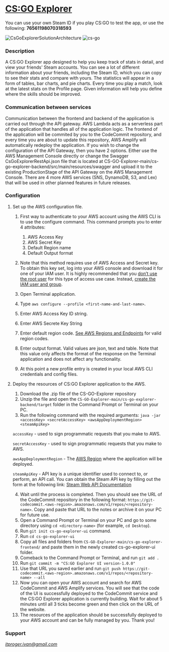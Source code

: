 # [CS:GO Explorer](https://main.d3rozav77ycvsf.amplifyapp.com)

You can use your own Steam ID if you play CS:GO to test the app, or use the following: **76561198070318593**

![CsGoExplorerSolutionArchitecture](https://user-images.githubusercontent.com/64171964/217742391-8b16d6c6-c6cc-43d6-ac66-ce62ee0d14eb.png)
![cs-go](https://user-images.githubusercontent.com/64171964/213327049-be01da54-973c-4335-b1da-2cb96f8de9bb.jpeg)

### Description
A CS:GO Explorer app designed to help you keep track of stats in detail, and view your friends' Steam accounts. 
You can see a lot of different information about your friends, including the Steam ID, which you can
copy to see their stats and compare with yours. The statistics will appear in a form of tables, bar charts, 
and pie charts. Every time you play a match, look at the latest stats on the Profile page. Given information 
will help you define where the skills should be improved.

### Communication between services
Communication between the frontend and backend of the application is carried out through the API gateway. AWS Lambda acts as a serverless part of the application
that handles all of the application logic. The frontend of the application will be commited by you to the CodeCommit repository, and every time you are about to update
this repository, AWS Amplify will automatically redeploy the application. If you wish to change the configuration of the API Gateway, then you have 2 options. 
Either use the AWS Management Console directly or change the Swagger CsGoExplorerRestApi.json file that is located at CS-GO-Explorer-main/cs-go-explorer-backend/src/main/resources/swagger 
and upload it to the existing ProductionStage of the API Gateway on the AWS Management Console. There are 4 more AWS services (SNS, DynamoDB, S3, and Lex) that will be used in other planned 
features in future releases.

### Configuration
1. Set up the AWS configuration file.
    1. First way to authenticate to your AWS account using the AWS CLI is to use the configure command.
       This command prompts you to enter 4 attributes:
        1. AWS Access Key
        2. AWS Secret Key
        3. Default Region name
        4. Default Output format

    2. Note that this method requires use of AWS Access and Secret key.  
       To obtain this key set, log into your AWS console and download it for one of your IAM user.
       It is highly recommended that you [don’t use the root user](https://docs.aws.amazon.com/IAM/latest/UserGuide/best-practices.html#lock-away-credentials) for this type of access use case.
       Instead, [create the IAM user and group](https://docs.aws.amazon.com/IAM/latest/UserGuide/getting-started_create-admin-group.html).

    3. Open Terminal application.
    4. Type ```aws configure --profile <first-name-and-last-name>```.
    5. Enter AWS Access Key ID string.
    6. Enter AWS Secrete Key String
    7. Enter default region code. [See AWS Regions and Endpoints](https://docs.aws.amazon.com/general/latest/gr/rande.html) for valid region codes.
    8. Enter output format.  Valid values are json, text and table.  Note that this value only affects the format of the response on the Terminal application and does not affect any functionality.
    9. At this point a new profile entry is created in your local AWS CLI credentials and config files.

2. Deploy the resources of CS:GO Explorer application to the AWS.

    1. Download the .zip file of the CS-GO-Explorer repository
    2. Unzip the file and open the ```CS-GO-Explorer-main/cs-go-explorer-backend/target``` folder in the Command Prompt or Terminal on your PC.
    3. Run the following command with the required arguments:
       ```java -jar <accessKey> <secretAccessKey> <awsAppDeploymentRegion> <steamApiKey>```

   ```accessKey``` - used to sign programmatic requests that you make to AWS.

   ```secretAccessKey``` - used to sign programmatic requests that you make to AWS.

   ```awsAppDeploymentRegion``` - The [AWS Region](https://docs.aws.amazon.com/AmazonRDS/latest/UserGuide/Concepts.RegionsAndAvailabilityZones.html) where the application will be deployed.

   ```steamApiKey``` - API key is a unique identifier used to connect to, or perform, an API call. You can obtain the Steam API key by filling out the form at the following link: [Steam Web API Documentation](https://steamcommunity.com/dev#:~:text=Obtaining%20an%20Steam%20Web%20API%20Key)

    4. Wait until the process is completed. Then you should see the URL of the CodeCommit repository in the following format: ```https://git-codecommit.<aws-region>.amazonaws.com/v1/repos/<repository-name>```. Copy and paste that URL to the notes or archive it on your PC for future use.
    5. Open a Command Prompt or Terminal on your PC and go to some directory using ``cd <directory-name>`` (for example, ```cd Desktop```).
    6. Run ```git init cs-go-explorer-ui``` command.
    7. Run ```cd cs-go-explorer-ui```
    8. Copy all files and folders from ```CS-GO-Explorer-main/cs-go-explorer-frontend/``` and paste them in the newly created cs-go-explorer-ui folder.
    9. Comeback to the Command Prompt or Terminal, and run ```git add .```
    10. Run ```git commit -m "CS:GO Explorer UI version-1.0.0"```
    11. Use that URL you saved earlier and run ```git push https://git-codecommit.<aws-region>.amazonaws.com/v1/repos/<repository-name> --all```
    12. Now you can open your AWS account and search for AWS CodeCommit and AWS Amplify services. You will see that the code of the UI is successfully deployed to the CodeCommit service and the CS:GO Explorer application is currently building. Wait for about 5 minutes until all 3 ticks become green and then click on the URL of the website.
    13. The resources of the application should be successfully deployed to your AWS account and can be fully managed by you. Thank you!

### Support
*itproger.ivan@gmail.com*